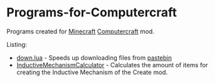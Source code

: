# Programs-for-Computercraft
Programs created for [Minecraft](https://www.minecraft.net/) [Computercraft](https://tweaked.cc/) mod.

Listing:
- [down.lua](./blob/main/down.lua) - Speeds up downloading files from [pastebin](https://pastebin.com/)
- [InductiveMechanismCalculator](/blob/main/InductiveMechanismCalculator.lua) - Calculates the amount of items for creating the Inductive Mechanism of the Create mod.
